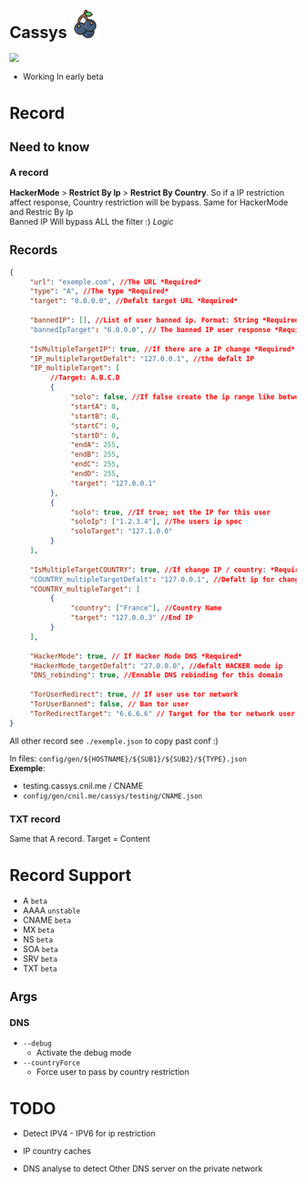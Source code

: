 # Cassys <img src="./img/blackcurrant.png" height="50">

<img src="./img/cassys.gif">

- Working In early beta

# Record

## Need to know

### A record
**HackerMode** > **Restrict By Ip** > **Restrict By Country**. So if a IP restriction affect response, Country restriction will be bypass. Same for HackerMode and Restric By Ip<br>
Banned IP Will bypass ALL the filter :) *Logic*

## Records
```JSON
{
     "url": "exemple.com", //The URL *Required*
     "type": "A", //The type *Required*
     "target": "0.0.0.0", //Defalt target URL *Required*

     "bannedIP": [], //List of user banned ip. Format: String *Required*
     "bannedIpTarget": "6.0.0.0", // The banned IP user response *Required*

     "IsMultipleTargetIP": true, //If there are a IP change *Required*
     "IP_multipleTargetDefalt": "127.0.0.1", //the defalt IP
     "IP_multipleTarget": [ 
          //Target: A.B.C.D
          {
               "solo": false, //If false create the ip range like between
               "startA": 0,
               "startB": 0,
               "startC": 0,
               "startD": 0,
               "endA": 255,
               "endB": 255,
               "endC": 255,
               "endD": 255,
               "target": "127.0.0.1"      
          },
          {
               "solo": true, //If true; set the IP for this user
               "soloIp": ["1.2.3.4"], //The users ip spec
               "soloTarget": "127.1.0.0"
          }
     ],

     "IsMultipleTargetCOUNTRY": true, //If change IP / country: *Required*
     "COUNTRY_multipleTargetDefalt": "127.0.0.1", //Defalt ip for change IP
     "COUNTRY_multipleTarget": [
          {
               "country": ["France"], //Country Name
               "target": "127.0.0.3" //End IP
          }
     ],

     "HackerMode": true, // If Hacker Mode DNS *Required*
     "HackerMode_targetDefalt": "27.0.0.0", //defalt HACKER mode ip
     "DNS_rebinding": true, //Ennable DNS rebinding for this domain

     "TorUserRedirect": true, // If user use tor network
     "TorUserBanned": false, // Ban tor user
     "TorRedirectTarget": "6.6.6.6" // Target for the tor network user
}
```

All other record see `./exemple.json` to copy past conf :)

In files: `config/gen/${HOSTNAME}/${SUB1}/${SUB2}/${TYPE}.json`<br>
__Exemple__: 
- testing.cassys.cnil.me / CNAME
- `config/gen/cnil.me/cassys/testing/CNAME.json`

### TXT record
Same that A record. Target = Content

# Record Support
- A `beta`
- AAAA `unstable`
- CNAME `beta`
- MX `beta`
- NS `beta`
- SOA `beta`
- SRV `beta`
- TXT `beta`

## Args

### DNS
- `--debug`
     - Activate the debug mode
- `--countryForce`
     - Force user to pass by country restriction


# TODO

- Detect IPV4 - IPV6 for ip restriction
- IP country caches

- DNS analyse to detect Other DNS server on the private network